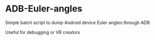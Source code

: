 # ADB-Euler-angles
Simple batch script to dump Android device Euler angles through ADB

Useful for debugging or VR creators
